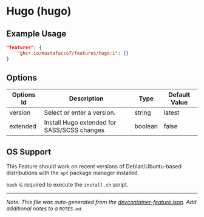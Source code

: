 
# Hugo (hugo)



## Example Usage

```json
"features": {
    "ghcr.io/mustafacco7/features/hugo:1": {}
}
```

## Options

| Options Id | Description | Type | Default Value |
|-----|-----|-----|-----|
| version | Select or enter a version. | string | latest |
| extended | Install Hugo extended for SASS/SCSS changes | boolean | false |



## OS Support

This Feature should work on recent versions of Debian/Ubuntu-based distributions with the `apt` package manager installed.

`bash` is required to execute the `install.sh` script.


---

_Note: This file was auto-generated from the [devcontainer-feature.json](https://github.com/mustafacco7/features/blob/main/src/hugo/devcontainer-feature.json).  Add additional notes to a `NOTES.md`._
